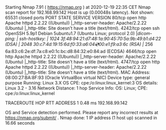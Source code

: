 Starting Nmap 7.91 ( https://nmap.org ) at 2020-12-19 22:35 CET
Nmap scan report for 192.168.99.142
Host is up (0.00048s latency).
Not shown: 65531 closed ports
PORT     STATE SERVICE VERSION
80/tcp   open  http    Apache httpd 2.2.22 ((Ubuntu))
|_http-server-header: Apache/2.2.22 (Ubuntu)
|_http-title: Site doesn't have a title (text/html).
4242/tcp open  ssh     OpenSSH 5.9p1 Debian 5ubuntu1.7 (Ubuntu Linux; protocol 2.0)
|_dicom-ping: 
| ssh-hostkey: 
|   1024 3f:48:94:21:d7:48:1a:90:45:70:5a:9b:49:b1:d4:22 (DSA)
|   2048 30:c7:4d:19:15:6d:f0:33:a6:04:cd:00:e1:f9:a3:6c (RSA)
|_  256 6a:83:c6:2e:df:7a:c8:e0:1c:bc:d8:84:32:e0:84:ad (ECDSA)
4646/tcp open  http    Apache httpd 2.2.22 ((Ubuntu))
|_http-server-header: Apache/2.2.22 (Ubuntu)
|_http-title: Site doesn't have a title (text/html).
4747/tcp open  http    Apache httpd 2.2.22 ((Ubuntu))
|_http-server-header: Apache/2.2.22 (Ubuntu)
|_http-title: Site doesn't have a title (text/html).
MAC Address: 08:00:27:BA:8F:93 (Oracle VirtualBox virtual NIC)
Device type: general purpose
Running: Linux 3.X
OS CPE: cpe:/o:linux:linux_kernel:3
OS details: Linux 3.2 - 3.16
Network Distance: 1 hop
Service Info: OS: Linux; CPE: cpe:/o:linux:linux_kernel

TRACEROUTE
HOP RTT     ADDRESS
1   0.48 ms 192.168.99.142

OS and Service detection performed. Please report any incorrect results at https://nmap.org/submit/ .
Nmap done: 1 IP address (1 host up) scanned in 16.66 seconds
